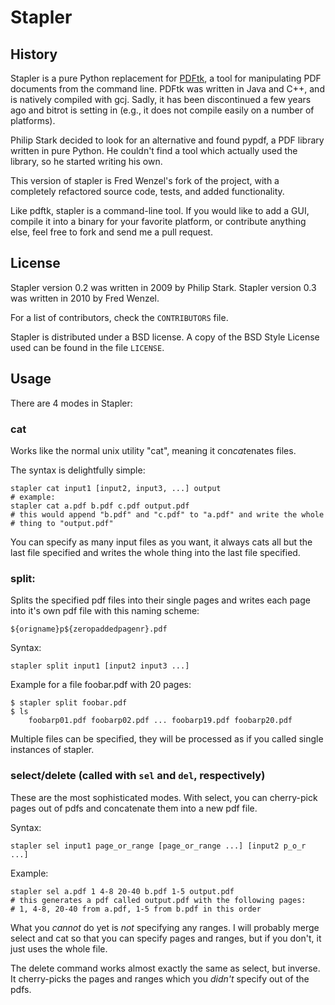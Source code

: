 Stapler
=======

History
-------
Stapler is a pure Python replacement for [PDFtk][pdftk], a tool for manipulating
PDF documents from the command line. PDFtk was written in Java and C++, and
is natively compiled with gcj. Sadly, it has been discontinued a few years ago
and bitrot is setting in (e.g., it does not compile easily on a number of
platforms).

Philip Stark decided to look for an alternative and found pypdf, a PDF library
written in pure Python. He couldn't find a tool which actually used the
library, so he started writing his own.

This version of stapler is Fred Wenzel's fork of the project, with a completely
refactored source code, tests, and added functionality.

Like pdftk, stapler is a command-line tool. If you would like to add a GUI,
compile it into a binary for your favorite platform, or contribute anything else,
feel free to fork and send me a pull request.

[pdftk]: http://www.pdfhacks.com/pdftk/

License
-------
Stapler version 0.2 was written in 2009 by Philip Stark.
Stapler version 0.3 was written in 2010 by Fred Wenzel.

For a list of contributors, check the ``CONTRIBUTORS`` file.

Stapler is distributed under a BSD license. A copy of the BSD Style 
License used can be found in the file ``LICENSE``.

Usage
-----
There are 4 modes in Stapler:

### cat
Works like the normal unix utility "cat", meaning it con<em>cat</em>enates
files.

The syntax is delightfully simple:

    stapler cat input1 [input2, input3, ...] output
    # example:
    stapler cat a.pdf b.pdf c.pdf output.pdf
    # this would append "b.pdf" and "c.pdf" to "a.pdf" and write the whole
    # thing to "output.pdf"

You can specify as many input files as you want, it always cats all but the
last file specified and writes the whole thing into the last file specified.

### split:
Splits the specified pdf files into their single pages and writes each page
into it's own pdf file with this naming scheme:

    ${origname}p${zeropaddedpagenr}.pdf

Syntax:

    stapler split input1 [input2 input3 ...]

Example for a file foobar.pdf with 20 pages:

    $ stapler split foobar.pdf
    $ ls
        foobarp01.pdf foobarp02.pdf ... foobarp19.pdf foobarp20.pdf

Multiple files can be specified, they will be processed as if you called
single instances of stapler.

### select/delete (called with ``sel`` and ``del``, respectively)
These are the most sophisticated modes. With select, you can cherry-pick pages
out of pdfs and concatenate them into a new pdf file.

Syntax:

    stapler sel input1 page_or_range [page_or_range ...] [input2 p_o_r ...]

Example:

    stapler sel a.pdf 1 4-8 20-40 b.pdf 1-5 output.pdf
    # this generates a pdf called output.pdf with the following pages:
    # 1, 4-8, 20-40 from a.pdf, 1-5 from b.pdf in this order

What you _cannot_ do yet is _not_ specifying any ranges. I will probably merge
select and cat so that you can specify pages and ranges, but if you don't,
it just uses the whole file.

The delete command works almost exactly the same as select, but inverse.
It cherry-picks the pages and ranges which you _didn't_ specify out of the
pdfs.
